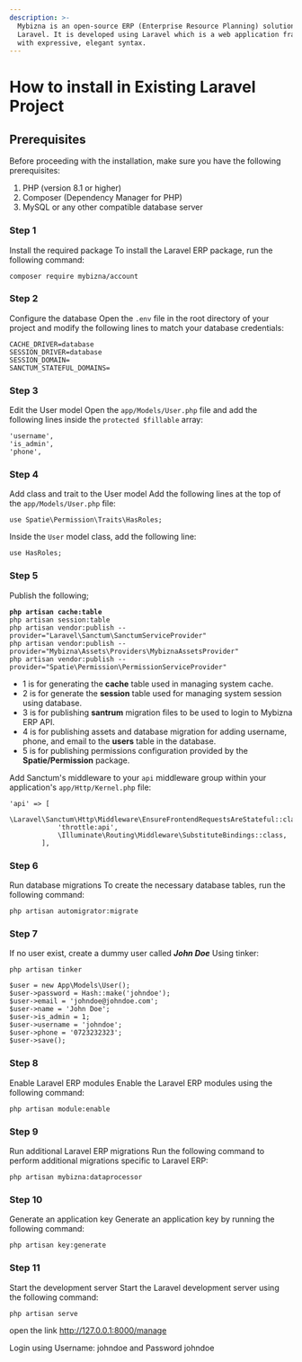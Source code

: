 ```yaml
---
description: >-
  Mybizna is an open-source ERP (Enterprise Resource Planning) solution for
  Laravel. It is developed using Laravel which is a web application framework
  with expressive, elegant syntax.
---
```


# How to install in Existing  Laravel Project

## Prerequisites <a href="#f144" id="f144"></a>

Before proceeding with the installation, make sure you have the following prerequisites:

1. PHP (version 8.1 or higher)
2. Composer (Dependency Manager for PHP)
3. MySQL or any other compatible database server

### Step 1 <a href="#d817" id="d817"></a>

Install the required package To install the Laravel ERP package, run the following command:

```
composer require mybizna/account
```

### Step 2 <a href="#717b" id="717b"></a>

Configure the database Open the `.env` file in the root directory of your project and modify the following lines to match your database credentials:

```
CACHE_DRIVER=database
SESSION_DRIVER=database
SESSION_DOMAIN=
SANCTUM_STATEFUL_DOMAINS=
```

### Step 3 <a href="#9853" id="9853"></a>

Edit the User model Open the `app/Models/User.php` file and add the following lines inside the `protected $fillable` array:

```
'username',
'is_admin',
'phone',
```

### Step 4 <a href="#0169" id="0169"></a>

Add class and trait to the User model Add the following lines at the top of the `app/Models/User.php` file:

```
use Spatie\Permission\Traits\HasRoles;
```

Inside the `User` model class, add the following line:

```
use HasRoles;
```

### Step 5 <a href="#6cf5" id="6cf5"></a>

Publish the following;

<pre class="language-sh" data-line-numbers><code class="lang-sh"><strong>php artisan cache:table
</strong>php artisan session:table
php artisan vendor:publish --provider="Laravel\Sanctum\SanctumServiceProvider"
php artisan vendor:publish --provider="Mybizna\Assets\Providers\MybiznaAssetsProvider"
php artisan vendor:publish --provider="Spatie\Permission\PermissionServiceProvider"
</code></pre>

* 1 is for generating the **cache** table used in managing system cache.
* 2 is for generate the **session** table used for managing system session using database.
* 3 is for publishing **santrum** migration files to be used to login to Mybizna ERP API.
* 4 is for publishing assets and database migration for adding username, phone, and email to the **users** table in the database.
* 5 is for publishing permissions configuration provided by the **Spatie/Permission** package.

&#x20;Add Sanctum's middleware to your `api` middleware group within your application's `app/Http/Kernel.php` file:

```
'api' => [
            \Laravel\Sanctum\Http\Middleware\EnsureFrontendRequestsAreStateful::class,
            'throttle:api',
            \Illuminate\Routing\Middleware\SubstituteBindings::class,
        ],
```

### Step 6 <a href="#f4e1" id="f4e1"></a>

Run database migrations To create the necessary database tables, run the following command:

```
php artisan automigrator:migrate
```

### Step 7 <a href="#7276" id="7276"></a>

If no user exist, create a dummy user called _**John Doe**_ Using tinker:

```
php artisan tinker

$user = new App\Models\User();
$user->password = Hash::make('johndoe');
$user->email = 'johndoe@johndoe.com';
$user->name = 'John Doe';
$user->is_admin = 1;
$user->username = 'johndoe';
$user->phone = '0723232323';
$user->save();
```

### Step 8 <a href="#7276" id="7276"></a>

Enable Laravel ERP modules Enable the Laravel ERP modules using the following command:

```
php artisan module:enable
```

### Step 9 <a href="#7535" id="7535"></a>

Run additional Laravel ERP migrations Run the following command to perform additional migrations specific to Laravel ERP:

```
php artisan mybizna:dataprocessor
```

### Step 10 <a href="#80d7" id="80d7"></a>

Generate an application key Generate an application key by running the following command:

```
php artisan key:generate
```

### Step 11 <a href="#b1df" id="b1df"></a>

Start the development server Start the Laravel development server using the following command:

```
php artisan serve
```

open the link http://127.0.0.1:8000/manage

Login using Username: johndoe and Password johndoe
